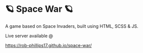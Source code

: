 # 🪐 Space War 🪐

A game based on Space Invaders, built using HTML, SCSS &amp; JS.

Live server available @

https://rob-phillips17.github.io/space-war/
